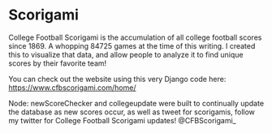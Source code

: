 # Scorigami
College Football Scorigami is the accumulation of all college football scores since 1869. A whopping 84725 games at the time of this writing. I created this to visualize that data, and allow people to analyze it to find unique scores by their favorite team!

You can check out the website using this very Django code here: https://www.cfbscorigami.com/home/

Node: newScoreChecker and collegeupdate were built to continually update the database as new scores occur, as well as tweet for scorigamis, follow my twitter for College Football Scorigami updates!
@CFBScorigami_
